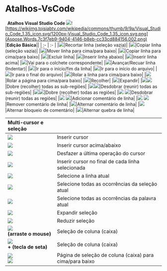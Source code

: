 # Atalhos-VsCode
` `**Atalhos Visual Studio Code**
![](Aspose.Words.7c3f7eb9-9404-4146-b8eb-cc33cd884156.001.png)![https://wikiimg.tojsiabtv.com/wikipedia/commons/thumb/9/9a/Visual_Studio_Code_1.35_icon.svg/1200px-Visual_Studio_Code_1.35_icon.svg.png](Aspose.Words.7c3f7eb9-9404-4146-b8eb-cc33cd884156.002.png)
|**Edição Básica**||
| :- | :- |
|![](Aspose.Words.7c3f7eb9-9404-4146-b8eb-cc33cd884156.003.png)|Recortar linha (seleção vazia)|
|![](Aspose.Words.7c3f7eb9-9404-4146-b8eb-cc33cd884156.004.png)|Copiar linha (seleção vazia)|
|![](Aspose.Words.7c3f7eb9-9404-4146-b8eb-cc33cd884156.005.png)|Mover linha para cima/para baixo|
|![](Aspose.Words.7c3f7eb9-9404-4146-b8eb-cc33cd884156.006.png)|Copiar linha para cima/para baixo|
|![](Aspose.Words.7c3f7eb9-9404-4146-b8eb-cc33cd884156.007.png)|Excluir linha|
|![](Aspose.Words.7c3f7eb9-9404-4146-b8eb-cc33cd884156.008.png)|Inserir linha abaixo|
|![](Aspose.Words.7c3f7eb9-9404-4146-b8eb-cc33cd884156.009.png)|Inserir linha acima|
|![](Aspose.Words.7c3f7eb9-9404-4146-b8eb-cc33cd884156.010.png)|Vai para o colchete correspondente|
|![](Aspose.Words.7c3f7eb9-9404-4146-b8eb-cc33cd884156.011.png)|Avançar/Recuar linha (Indentar)|
|![](Aspose.Words.7c3f7eb9-9404-4146-b8eb-cc33cd884156.012.png)|Ir para o início/fim da linha|
|![](Aspose.Words.7c3f7eb9-9404-4146-b8eb-cc33cd884156.013.png)|Ir para o início do arquivo|
|![](Aspose.Words.7c3f7eb9-9404-4146-b8eb-cc33cd884156.014.png)|Ir para o final do arquivo|
|![](Aspose.Words.7c3f7eb9-9404-4146-b8eb-cc33cd884156.015.png)|Rolar a linha para cima/para baixo|
|![](Aspose.Words.7c3f7eb9-9404-4146-b8eb-cc33cd884156.016.png)|Rolar a página para cima/para baixo|
|![](Aspose.Words.7c3f7eb9-9404-4146-b8eb-cc33cd884156.017.png)|Recolher|
|![](Aspose.Words.7c3f7eb9-9404-4146-b8eb-cc33cd884156.018.png)|Expandir|
|![](Aspose.Words.7c3f7eb9-9404-4146-b8eb-cc33cd884156.019.png)![](Aspose.Words.7c3f7eb9-9404-4146-b8eb-cc33cd884156.020.png)|Dobre (recolher) todas as sub-regiões|
|![](Aspose.Words.7c3f7eb9-9404-4146-b8eb-cc33cd884156.019.png)![](Aspose.Words.7c3f7eb9-9404-4146-b8eb-cc33cd884156.021.png)|Desdobrar (reunir) todas as sub-regiões|
|![](Aspose.Words.7c3f7eb9-9404-4146-b8eb-cc33cd884156.019.png)![](Aspose.Words.7c3f7eb9-9404-4146-b8eb-cc33cd884156.022.png)|Dobre (recolher) todas as regiões|
|![](Aspose.Words.7c3f7eb9-9404-4146-b8eb-cc33cd884156.019.png) ![](Aspose.Words.7c3f7eb9-9404-4146-b8eb-cc33cd884156.023.png)|Desdobrar (reunir) todas as regiões|
|![](Aspose.Words.7c3f7eb9-9404-4146-b8eb-cc33cd884156.019.png) ![](Aspose.Words.7c3f7eb9-9404-4146-b8eb-cc33cd884156.024.png)|Adicionar comentário de linha|
|![](Aspose.Words.7c3f7eb9-9404-4146-b8eb-cc33cd884156.019.png) ![](Aspose.Words.7c3f7eb9-9404-4146-b8eb-cc33cd884156.025.png)|Remover comentário de linha|
|![](Aspose.Words.7c3f7eb9-9404-4146-b8eb-cc33cd884156.026.png)|Alternar comentário de linha|
|![](Aspose.Words.7c3f7eb9-9404-4146-b8eb-cc33cd884156.027.png)|Alternar bloqueio de comentário|
|![](Aspose.Words.7c3f7eb9-9404-4146-b8eb-cc33cd884156.028.png)|Alternar quebra de linha|


|**Multi-cursor e seleção**||
| :- | :- |
|![](Aspose.Words.7c3f7eb9-9404-4146-b8eb-cc33cd884156.029.png)|Inserir cursor|
|![](Aspose.Words.7c3f7eb9-9404-4146-b8eb-cc33cd884156.030.png)|Inserir cursor acima/abaixo|
|![](Aspose.Words.7c3f7eb9-9404-4146-b8eb-cc33cd884156.031.png)|Desfazer a última operação do cursor|
|![](Aspose.Words.7c3f7eb9-9404-4146-b8eb-cc33cd884156.032.png)|Inserir cursor no final de cada linha selecionada|
|![](Aspose.Words.7c3f7eb9-9404-4146-b8eb-cc33cd884156.033.png)|Selecione a linha atual|
|![](Aspose.Words.7c3f7eb9-9404-4146-b8eb-cc33cd884156.034.png)|Selecione todas as ocorrências da seleção atual|
|![](Aspose.Words.7c3f7eb9-9404-4146-b8eb-cc33cd884156.035.png)|Selecione todas as ocorrências da palavra atual|
|![](Aspose.Words.7c3f7eb9-9404-4146-b8eb-cc33cd884156.036.png)|Expandir seleção|
|![](Aspose.Words.7c3f7eb9-9404-4146-b8eb-cc33cd884156.037.png)|Reduzir seleção|
|![](Aspose.Words.7c3f7eb9-9404-4146-b8eb-cc33cd884156.038.png)<br>**(arraste o mouse)**|Seleção de coluna (caixa)|
|![](Aspose.Words.7c3f7eb9-9404-4146-b8eb-cc33cd884156.039.png)<br>**+ (tecla de seta)**|Seleção de coluna (caixa)|
|![](Aspose.Words.7c3f7eb9-9404-4146-b8eb-cc33cd884156.039.png)<br>![](Aspose.Words.7c3f7eb9-9404-4146-b8eb-cc33cd884156.040.png)|Página de seleção de coluna (caixa) para cima/para baixo|

